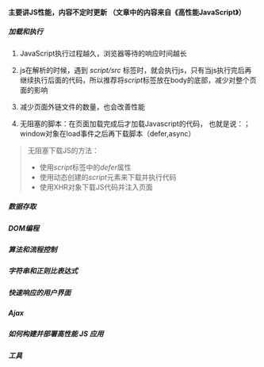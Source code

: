 #### 主要讲JS性能，内容不定时更新 （文章中的内容来自《高性能JavaScript》）

##### 加载和执行

1. JavaScript执行过程越久，浏览器等待的响应时间越长

2. js在解析的时候，遇到 *script/src* 标签时，就会执行js，只有当js执行完后再继续执行后面的代码，所以推荐将*script*标签放在body的底部，减少对整个页面的影响 

3. 减少页面外链文件的数量，也会改善性能

4. 无阻塞的脚本：在页面加载完成后才加载Javascript的代码，
   也就是说：；window对象在load事件之后再下载脚本（defer,async）  


> 无阻塞下载JS的方法：  
  >+ 使用*script*标签中的*defer*属性
  >+ 使用动态创建的*script*元素来下载并执行代码
  >+ 使用XHR对象下载JS代码并注入页面

##### 数据存取

##### DOM编程

##### 算法和流程控制

##### 字符串和正则比表达式

##### 快速响应的用户界面

##### Ajax

##### 如何构建并部署高性能 JS 应用

##### 工具
    

